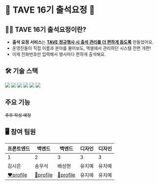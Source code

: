
# 💙 TAVE 16기 출석요정 💙

## 🙋‍♀️ TAVE 16기 출석요정이란?   
- **출석 요정 서비스**는 **<u>TAVE 정규행사 시 출석 관리를 더 편하게 돕도록</u>** 만들었어요.
- 운영진들이 직접 이름과 분야를 물어보도, 엑셀에서 관리하던 시스템 전면 개편!
- 이제 전화번호만 입력해서 행사마다 편하게 출석해요.

## 🛠 기술 스택  

  <img src="https://img.shields.io/badge/react-61DAFB?style=for-the-badge&logo=react&logoColor=black"> 
<img src="https://img.shields.io/badge/javascript-F7DF1E?style=for-the-badge&logo=javascript&logoColor=black"> 
<img src="https://img.shields.io/badge/Tailwind CSS-06B6D4?style=for-the-badge&logo=Tailwind CSS&logoColor=white"/>
<img src="https://img.shields.io/badge/spring-6DB33F?style=for-the-badge&logo=spring&logoColor=white"> 
<img src="https://img.shields.io/badge/github-181717?style=for-the-badge&logo=github&logoColor=white">
  <img src="https://img.shields.io/badge/git-F05032?style=for-the-badge&logo=git&logoColor=white">


## 주요 기능
<s>추후 작성 예정</s>

## 🖥️ 참여 팀원 

| 프론트엔드 | 백엔드 | 백엔드 | 디자인 | 디자인 |
| --- | --- | --- | --- | --- |
| 1 | 2 | 3 | 3 | 3 |
| 김시은 | 송우석 | 배성현 | 유지예 | 유지예 |
| [❤️profile](https://github.com/tldms0507) |[💛profile](https://github.com/koreaioi) | [💚profile](https://github.com/tjdgus3488) | 유지예 | 유지예 |
